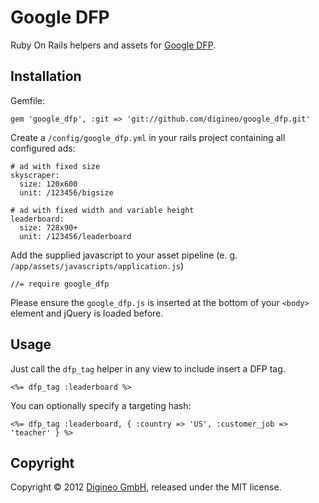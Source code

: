 Google DFP
==========

Ruby On Rails helpers and assets for [Google DFP](http://www.google.com/dfp/).


Installation
------------

Gemfile:

    gem 'google_dfp', :git => 'git://github.com/digineo/google_dfp.git'

Create a `/config/google_dfp.yml` in your rails project containing all configured ads:

	# ad with fixed size
	skyscraper:
	  size: 120x600
	  unit: /123456/bigsize
	
	# ad with fixed width and variable height
	leaderboard:
	  size: 728x90+
	  unit: /123456/leaderboard

Add the supplied javascript to your asset pipeline (e. g. `/app/assets/javascripts/application.js`)

	//= require google_dfp

Please ensure the `google_dfp.js` is inserted at the bottom of your `<body>` element and jQuery is loaded before.


Usage
-----

Just call the `dfp_tag` helper in any view to include insert a DFP tag.

	<%= dfp_tag :leaderboard %>

You can optionally specify a targeting hash:

	<%= dfp_tag :leaderboard, { :country => 'US', :customer_job => 'teacher' } %>

Copyright
---------

Copyright © 2012 [Digineo GmbH](http://www.digineo.de/), released under the MIT license.
